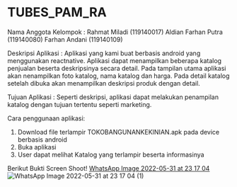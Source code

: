 # TUBES_PAM_RA
Nama Anggota Kelompok :
Rahmat Miladi (119140017)
Aldian Farhan Putra (119140080)
Farhan Andani (119140109)

Deskripsi Aplikasi :
Aplikasi yang kami buat berbasis android yang menggunakan reactnative.
Aplikasi dapat menampilkan beberapa katalog penjualan beserta deskripsinya secara detail. 
Pada tampilan utama aplikasi akan nenampilkan foto katalog, nama katalog dan harga. 
Pada detail katalog setelah dibuka akan menampilkan deskripsi produk dengan detail.

Tujuan Aplikasi :
Seperti deskripsi, aplikasi dapat melakukan penampilan katalog dengan tujuan tertentu seperti marketing.

Cara penggunaan aplikasi:
1. Download file terlampir  TOKOBANGUNANKEKINIAN.apk pada device berbasis android
2. Buka aplikasi
3. User dapat melihat Katalog yang terlampir beserta informasinya

Berikut Bukti Screen Shoot!
[WhatsApp Image 2022-05-31 at 23 17 04](https://user-images.githubusercontent.com/91087631/171225651-84bb35f2-ec75-44be-8e8d-f4a15f9fc62d.jpeg)
![WhatsApp Image 2022-05-31 at 23 17 04 (1)](https://user-images.githubusercontent.com/91087631/171225658-eedb13da-e441-4fee-8991-5f89f3a7c6d3.jpeg)

